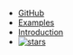 - [GitHub](https://github.com/hmpljs/hmpl)
- [Examples](https://github.com/hmpljs/examples)
- [Introduction](#Introduction)
- [![stars](https://img.shields.io/github/stars/hmpljs/hmpl?logo=github&style=for-the-badge&label=Stars&logoColor=FFF&labelColor=555555)](https://github.com/hmpljs/hmpl/stargazers)
